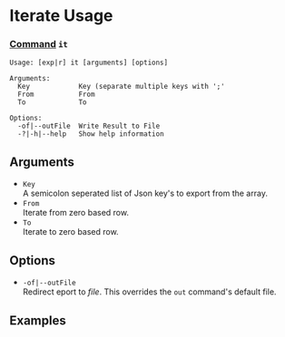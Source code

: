 # Iterate Usage
### [Command](./cmd-exp.md) `it`
```
Usage: [exp|r] it [arguments] [options]

Arguments:
  Key            Key (separate multiple keys with ';'
  From           From
  To             To

Options:
  -of|--outFile  Write Result to File
  -?|-h|--help   Show help information
```

## Arguments
- `Key`  
A semicolon seperated list of Json key's to export from the array.
- `From`  
Iterate from zero based row.
- `To`  
Iterate to zero based row.

## Options
- `-of|--outFile`  
  Redirect eport to _file_.  This overrides the `out` command's default file.

## Examples
